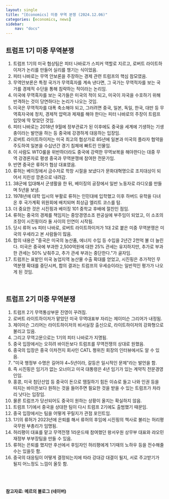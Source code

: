 ```yaml
---
layout: single
title: "[Economics] 미중 무역 분쟁 (2024.12.06)"
categories: [economics, news]
sidebar:
    nav: "docs"
---
```


## 트럼프 1기 미중 무역분쟁
1. 트럼프 1기의 미국 협상팀은 피터 나바로가 스피커 역할로 지르고, 로버트 라이트하이저가 논리를 만들어 실리를 챙기는 식이었음.
1. 피터 나바로는 무역 안보론을 주장하는 경제 관련 트럼프의 핵심 참모였음.
1. 무역안보론은 특정 국가가 무역흑자를 계속 낸다면, 그 국가는 무역적자를 보는 국가를 경제적 수단을 통해 침략하는 적이라는 논리임.
1. 미국에 무역흑자를 보는 국가들은 미국의 적이 되고, 미국이 자국을 수호하기 위해 반격하는 것이 당연하다는 논리가 나오는 것임.
1. 미국은 무역적자를 대폭 축소해야 되고, 그러려면 중국, 일본, 독일, 한국, 대만 등 무역흑자국에 정치, 경제적 압력과 제재를 해야 한다는 피터 나바로의 주장이 트럼프 입맛에 딱 맞았던 것임.
1. 피터 나바로는 2018년 9월에 정부관료가 된 이후에도 중국을 세계에 기생하는 기생충이라는 발언을 하는 등 중국에 강경하게 대응하는 입장임.
1. 로버트 라이트하이저는 미국 최고의 협상가로 85년에 일본과 미국의 플라자 협약을 주도하여 일본을 수십년간 경기 침체에 빠트린 인물임.
1. 이 사람도 WTO룰을 위반하더라도 중국에 강력한 무역보복을 해야한다는 대중 무역 강경론자로 평생 중국과 무역분쟁에 참여한 전문가임.
1. 반면 중국은 류허가 협상 대표였음.
1. 류허는 베이징에서 금수저로 학창 시절을 보냈다가 문화대혁명으로 조치대상이 되어서 지린성 깡촌으로 내려감.
1. 38군에 입대해서 군생활을 한 뒤, 베이징의 공장에서 일반 노동자로 라디오를 만들며 5년을 보냄.
1. 1978년에 대학 입시의 부활로 류허는 인민대에 입학했고 이후 하버드 유학을 다녀온 후 국가계획 위원회에 배치되며 최상급 엘리트 코스를 탐.
1. 더 중요한 것은 시진핑과 베이징 101 중학교 후배에 절친인 점임.
1. 류허는 중국의 경제를 책임지는 중앙경영소조 판공실에 부주임이 되었고, 이 소조의 조장이 시진핑이라 둘 사이의 인연이 시작됨.
1. 당시 류허 vs 피터 나바로, 로버트 라이트하이저가 1대 2로 붙은 미중 무역분쟁은 미국의 우세라고 본 사람들이 많음.
1. 합의 내용은 "중국은 미국의 농산품, 에너지 수입 등 수입을 2년간 2천억 불 더 늘린다. 미국은 중국에 부과한 2,500억원에 대한 25% 관세는 유지하지만, 추가로 부과한 관세는 50% 낮춰주고, 추가 관세 부과는 중단한다."가 골자임.
1. 트럼프는 표밭인 미국 농업지역 농산물 수출 확대를 얻었고, 시진핑은 추가적인 무역분쟁 확대를 중단시켜, 합의 결과는 트럼프의 우세승이라는 일반적인 평가가 나오게 된 것임.

<br/>

## 트럼프 2기 미중 무역분쟁
1. 트럼프 2기 무역통상부문 진영이 꾸려짐.
1. 로버트 라이트하이저가 맡았던 미국 무역대표부 자리는 제이미슨 그리어가 내정됨.
1. 제이미슨 그리어는 라이트하이저의 비서실장 출신으로, 라이트하이저의 강화형으로 불리고 있음.
1. 그리고 무역고문으로는 1기의 피터 나바로가 지명됨.
1. 중국 입장에서는 오히려 바이든보다 트럼프를 무역전쟁의 상대로 원했음.
1. 중국의 입장은 중국 이차전지 회사인 CATL 쩡위친 회장의 인터뷰에서도 알 수 있음.
1. "미국 행정부 수명은 길어야 4~5년이라, 갈등은 일시적인 문제"라는 발언을 함.
1. 즉 시진핑은 임기가 없는 오너이고 미국 대통령은 4년 임기가 있는 계약직 전문경영인임.
1. 홍콩, 미국 첨단산업 등 중국이 돈으로 땜질하기 힘든 이슈로 들고 나와 인권 등을 따지는 바이든보다 원하는 것을 들어주면 필요한 것을 받을 수 있는 트럼프가 차라리 낫다는 입장임.
1. 물론 트럼프가 당선되어도 중국이 원하는 상황이 올지는 확실하지 않음.
1. 트럼프 1기에서 중국을 상대한 팀이 다시 트럼프 2기에도 출범했기 때문임.
1. 중국 입장에서는 팀을 어떻게 꾸릴지가 관점 포인트임.
1. 1기의 류허가 2023년에 은퇴를 해서 류허의 후임에 시진핑의 책사로 불리는 허리평 국무원 부총리가 임명됨.
1. 허리평이 대표를 맡고 무역전쟁 1라운드때 참여했던 왕서우원 상무부 대표와 랴오민 재정부 부부장팀을 만들 수 있음.
1. 류허는 은퇴를 했지만 후선에서 후임자인 허리평에게 1기때의 노하우 등을 전수해줄 수는 있을듯 함.
1. 중국의 대응팀이 어떻게 결정되는지에 따라 강대강 대결이 될지, 서로 주고받기가 될지 어느정도 느낌이 올듯 함.


<br/>
<br/>

#### 참고자료: 메르의 블로그 (네이버) 